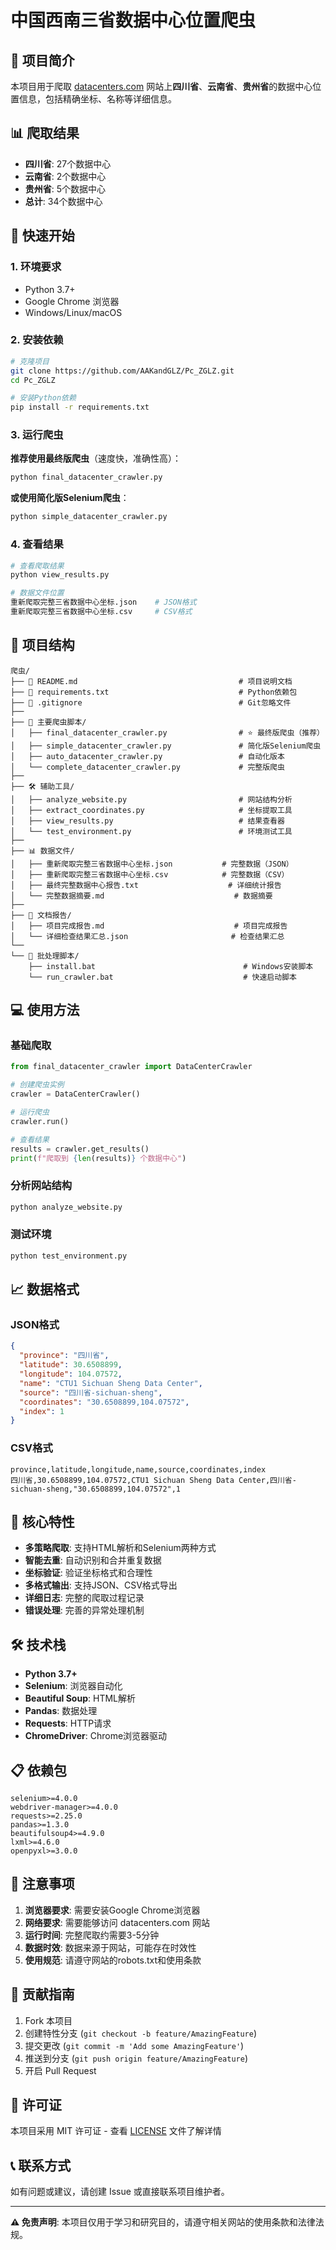 # 中国西南三省数据中心位置爬虫

## 🎯 项目简介

本项目用于爬取 [datacenters.com](https://www.datacenters.com) 网站上**四川省**、**云南省**、**贵州省**的数据中心位置信息，包括精确坐标、名称等详细信息。

## 📊 爬取结果

- **四川省**: 27个数据中心
- **云南省**: 2个数据中心  
- **贵州省**: 5个数据中心
- **总计**: 34个数据中心

## 🚀 快速开始

### 1. 环境要求

- Python 3.7+
- Google Chrome 浏览器
- Windows/Linux/macOS

### 2. 安装依赖

```bash
# 克隆项目
git clone https://github.com/AAKandGLZ/Pc_ZGLZ.git
cd Pc_ZGLZ

# 安装Python依赖
pip install -r requirements.txt
```

### 3. 运行爬虫

**推荐使用最终版爬虫**（速度快，准确性高）：
```bash
python final_datacenter_crawler.py
```

**或使用简化版Selenium爬虫**：
```bash
python simple_datacenter_crawler.py
```

### 4. 查看结果

```bash
# 查看爬取结果
python view_results.py

# 数据文件位置
重新爬取完整三省数据中心坐标.json    # JSON格式
重新爬取完整三省数据中心坐标.csv     # CSV格式
```

## 📁 项目结构

```
爬虫/
├── 📄 README.md                                    # 项目说明文档
├── 📄 requirements.txt                             # Python依赖包
├── 📄 .gitignore                                   # Git忽略文件
├── 
├── 🔧 主要爬虫脚本/
│   ├── final_datacenter_crawler.py                # ⭐ 最终版爬虫（推荐）
│   ├── simple_datacenter_crawler.py               # 简化版Selenium爬虫
│   ├── auto_datacenter_crawler.py                 # 自动化版本
│   └── complete_datacenter_crawler.py             # 完整版爬虫
├── 
├── 🛠️ 辅助工具/
│   ├── analyze_website.py                         # 网站结构分析
│   ├── extract_coordinates.py                     # 坐标提取工具
│   ├── view_results.py                            # 结果查看器
│   └── test_environment.py                        # 环境测试工具
├── 
├── 📊 数据文件/
│   ├── 重新爬取完整三省数据中心坐标.json           # 完整数据（JSON）
│   ├── 重新爬取完整三省数据中心坐标.csv            # 完整数据（CSV）
│   ├── 最终完整数据中心报告.txt                    # 详细统计报告
│   └── 完整数据摘要.md                             # 数据摘要
├── 
├── 📝 文档报告/
│   ├── 项目完成报告.md                             # 项目完成报告
│   └── 详细检查结果汇总.json                       # 检查结果汇总
└── 
└── 🔧 批处理脚本/
    ├── install.bat                                 # Windows安装脚本
    └── run_crawler.bat                             # 快速启动脚本
```

## 💻 使用方法

### 基础爬取

```python
from final_datacenter_crawler import DataCenterCrawler

# 创建爬虫实例
crawler = DataCenterCrawler()

# 运行爬虫
crawler.run()

# 查看结果
results = crawler.get_results()
print(f"爬取到 {len(results)} 个数据中心")
```

### 分析网站结构

```bash
python analyze_website.py
```

### 测试环境

```bash
python test_environment.py
```

## 📈 数据格式

### JSON格式
```json
{
  "province": "四川省",
  "latitude": 30.6508899,
  "longitude": 104.07572,
  "name": "CTU1 Sichuan Sheng Data Center",
  "source": "四川省-sichuan-sheng",
  "coordinates": "30.6508899,104.07572",
  "index": 1
}
```

### CSV格式
```csv
province,latitude,longitude,name,source,coordinates,index
四川省,30.6508899,104.07572,CTU1 Sichuan Sheng Data Center,四川省-sichuan-sheng,"30.6508899,104.07572",1
```

## 🎯 核心特性

- **多策略爬取**: 支持HTML解析和Selenium两种方式
- **智能去重**: 自动识别和合并重复数据
- **坐标验证**: 验证坐标格式和合理性
- **多格式输出**: 支持JSON、CSV格式导出
- **详细日志**: 完整的爬取过程记录
- **错误处理**: 完善的异常处理机制

## 🛠️ 技术栈

- **Python 3.7+**
- **Selenium**: 浏览器自动化
- **Beautiful Soup**: HTML解析
- **Pandas**: 数据处理
- **Requests**: HTTP请求
- **ChromeDriver**: Chrome浏览器驱动

## 📋 依赖包

```
selenium>=4.0.0
webdriver-manager>=4.0.0
requests>=2.25.0
pandas>=1.3.0
beautifulsoup4>=4.9.0
lxml>=4.6.0
openpyxl>=3.0.0
```

## 🚨 注意事项

1. **浏览器要求**: 需要安装Google Chrome浏览器
2. **网络要求**: 需要能够访问 datacenters.com 网站
3. **运行时间**: 完整爬取约需要3-5分钟
4. **数据时效**: 数据来源于网站，可能存在时效性
5. **使用规范**: 请遵守网站的robots.txt和使用条款

## 🤝 贡献指南

1. Fork 本项目
2. 创建特性分支 (`git checkout -b feature/AmazingFeature`)
3. 提交更改 (`git commit -m 'Add some AmazingFeature'`)
4. 推送到分支 (`git push origin feature/AmazingFeature`)
5. 开启 Pull Request

## 📄 许可证

本项目采用 MIT 许可证 - 查看 [LICENSE](LICENSE) 文件了解详情

## 📞 联系方式

如有问题或建议，请创建 Issue 或直接联系项目维护者。

---

**⚠️ 免责声明**: 本项目仅用于学习和研究目的，请遵守相关网站的使用条款和法律法规。
